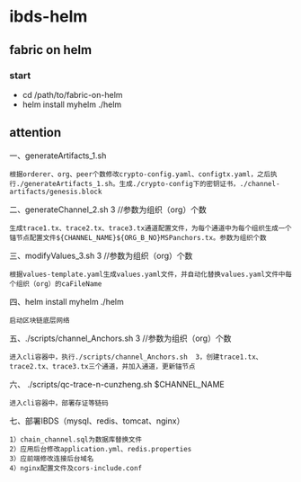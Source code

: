 # ibds-helm
## fabric on helm

### start

* cd /path/to/fabric-on-helm
* helm install myhelm ./helm

## attention

一、generateArtifacts_1.sh

	根据orderer、org、peer个数修改crypto-config.yaml、configtx.yaml，之后执行./generateArtifacts_1.sh。生成./crypto-config下的密钥证书，./channel-artifacts/genesis.block
	
二、generateChannel_2.sh   3   //参数为组织（org）个数

	生成trace1.tx、trace2.tx、trace3.tx通道配置文件，为每个通道中为每个组织生成一个锚节点配置文件${CHANNEL_NAME}${ORG_B_NO}MSPanchors.tx。参数为组织个数
	
三、modifyValues_3.sh    3     //参数为组织（org）个数

	根据values-template.yaml生成values.yaml文件，并自动化替换values.yaml文件中每个组织（org）的caFileName

四、helm install myhelm ./helm

	启动区块链底层网络
	
五、./scripts/channel_Anchors.sh	3   //参数为组织（org）个数

	进入cli容器中，执行./scripts/channel_Anchors.sh  3，创建trace1.tx、trace2.tx、trace3.tx三个通道，并加入通道，更新锚节点
	
六、 ./scripts/qc-trace-n-cunzheng.sh  $CHANNEL_NAME

	进入cli容器中，部署存证等链码
	
七、部署IBDS（mysql、redis、tomcat、nginx）
	
	1）chain_channel.sql为数据库替换文件
	2）应用后台修改application.yml、redis.properties
	3）应前端修改连接后台域名
	4）nginx配置文件及cors-include.conf